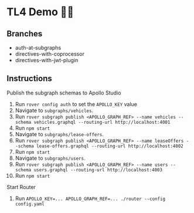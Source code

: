 # TL4 Demo 👨‍💻

## Branches
- auth-at-subgraphs
- directives-with-coprocessor
- directives-with-jwt-plugin

## Instructions

Publish the subgraph schemas to Apollo Studio
1. Run `rover config auth` to set the `APOLLO_KEY` value 
1. Navigate to `subgraphs/vehicles`.
1. Run `rover subgraph publish <APOLLO_GRAPH_REF> --name vehicles --schema vehicles.graphql --routing-url http://localhost:4001`
1. Run `npm start`
1. Navigate to `subgraphs/lease-offers`.
1. Run `rover subgraph publish <APOLLO_GRAPH_REF> --name leaseOffers --schema lease-offers.graphql --routing-url http://localhost:4002`
1. Run `npm start`
1. Navigate to `subgraphs/users`.
1. Run `rover subgraph publish <APOLLO_GRAPH_REF> --name users --schema users.graphql --routing-url http://localhost:4003`
1. Run `npm start`

Start Router
1. Run `APOLLO_KEY=... APOLLO_GRAPH_REF=... ./router --config config.yaml`
